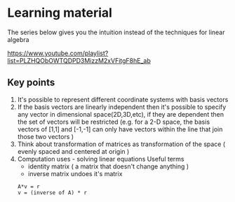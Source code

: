 # Learning material 

The series below gives you the intuition instead of the techniques for linear algebra 

https://www.youtube.com/playlist?list=PLZHQObOWTQDPD3MizzM2xVFitgF8hE_ab

## Key points
1. It's possible to represent different coordinate systems with basis vectors
2. If the basis vectors are linearly independent then it's possible to specify any vector in dimensional space(2D,3D,etc), if they are dependent then the set of vectors will be restricted (e.g. for a 2-D space, the basis vectors of [1,1] and [-1,-1] can only have vectors within the line that join those two vectors ) 
3. Think about transformation of matrices as transformation of the space ( evenly spaced and centered at origin ) 
4. Computation uses - solving linear equations 
    Useful terms 
    - identity matrix ( a matrix that doesn't change anything )
    - inverse matrix undoes it's matrix
    ```
    A*v = r
    v = (inverse of A) * r  
    ```
 

    
